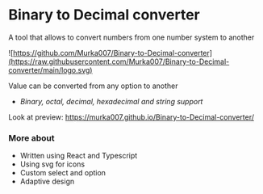 # Binary to Decimal converter

A tool that allows to convert numbers from one number system to another

![https://github.com/Murka007/Binary-to-Decimal-converter](https://raw.githubusercontent.com/Murka007/Binary-to-Decimal-converter/main/logo.svg)

Value can be converted from any option to another
- *Binary, octal, decimal, hexadecimal and string support*

Look at preview: https://murka007.github.io/Binary-to-Decimal-converter/

### More about
- Written using React and Typescript
- Using svg for icons
- Custom select and option
- Adaptive design
